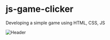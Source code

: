 # js-game-clicker
Developing a simple game using HTML, CSS, JS

![Header](https://github.com/romanmaha/js-game-clicker/blob/main/Animation4.gif)
